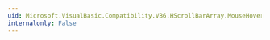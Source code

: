 ```yaml
---
uid: Microsoft.VisualBasic.Compatibility.VB6.HScrollBarArray.MouseHover
internalonly: False
---
```

